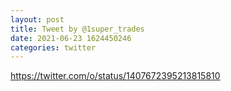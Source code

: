 ```yaml
--- 
layout: post 
title: Tweet by @1super_trades 
date: 2021-06-23 1624450246 
categories: twitter 
--- 
```

https://twitter.com/o/status/1407672395213815810